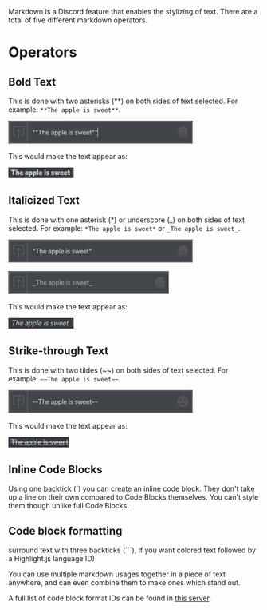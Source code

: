 Markdown is a Discord feature that enables the stylizing of text. There are a total of five different markdown operators.

# Operators
## Bold Text
This is done with two asterisks (\*\*) on both sides of text selected. 
For example: `**The apple is sweet**`.

![Ccxekx 9](/uploads/ccxekx-9.png "Ccxekx 9")

This would make the text appear as: 

![O 5 Ucyb 0](/uploads/o-5-ucyb-0.png "O 5 Ucyb 0")

## Italicized Text
This is done with one asterisk (\*) or underscore (\_) on both sides of text selected. For example: `*The apple is sweet*` or `_The apple is sweet_`.

![S 4 A 1 Wrj](/uploads/s-4-a-1-wrj.png "S 4 A 1 Wrj")

![Nefulom](/uploads/nefulom.png "Nefulom")

This would make the text appear as:

![Vjpiq 9 U](/uploads/vjpiq-9-u.png "Vjpiq 9 U")

## Strike-through Text
This is done with two tildes (\~\~) on both sides of text selected. For example: `~~The apple is sweet~~`.

![Jdrpa 2 B](/uploads/jdrpa-2-b.png "Jdrpa 2 B")

This would make the text appear as:

![9 Ruvg 9 B](/uploads/9-ruvg-9-b.png "9 Ruvg 9 B")

## Inline Code Blocks
Using one backtick (\`) you can create an inline code block. They don't take up a line on their own compared to Code Blocks themselves. You can't style them though unlike full Code Blocks.
## Code block formatting
surround text with three backticks (\`\`\`), if you want colored text followed by a Highlight.js language ID)

You can use multiple markdown usages together in a piece of text anywhere, and can even combine them to make ones which stand out.

A full list of code block format IDs can be found in [this server](https://discord.gg/VfVvwcX).
